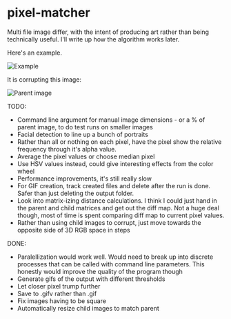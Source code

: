 # pixel-matcher
Multi file image differ, with the intent of producing art rather than being technically useful. I'll write up how the algorithm works later.

Here's an example. 

![Example](https://gfycat.com/thosealivechinchilla)

It is corrupting this image:

![Parent image](https://github.com/okiyama/pixel-matcher/blob/master/glitch_girl_small.jpg)

TODO:  
 * Command line argument for manual image dimensions - or a % of parent image, to do test runs on smaller images
 * Facial detection to line up a bunch of portraits
 * Rather than all or nothing on each pixel, have the pixel show the relative frequency through it's alpha value.   
 * Average the pixel values or choose median pixel  
 * Use HSV values instead, could give interesting effects from the color wheel    
 * Performance improvements, it's still really slow    
 * For GIF creation, track created files and delete after the run is done. Safer than just deleting the output folder.    
 * Look into matrix-izing distance calculations. I think I could just hand in the parent and child matrices and get out the diff map. Not a huge deal though, most of time is spent comparing diff map to current pixel values.  
 * Rather than using child images to corrupt, just move towards the opposite side of 3D RGB space in steps  

DONE:
 * Paralellization would work well. Would need to break up into discrete processes that can be called with command line parameters. This honestly would improve the quality of the program though    
 * Generate gifs of the output with different thresholds    
 * Let closer pixel trump further   
 * Save to .gifv rather than .gif    
 * Fix images having to be square
 * Automatically resize child images to match parent    
